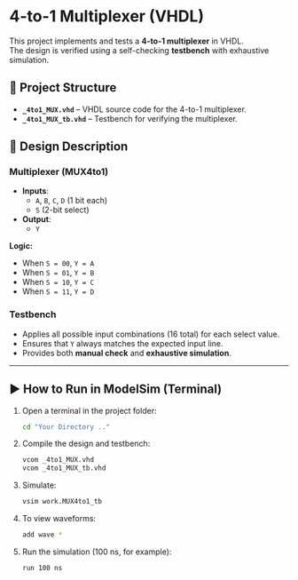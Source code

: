 # 4-to-1 Multiplexer (VHDL)

This project implements and tests a **4-to-1 multiplexer** in VHDL.  
The design is verified using a self-checking **testbench** with exhaustive simulation.


## 📘 Project Structure

- **`_4to1_MUX.vhd`** – VHDL source code for the 4-to-1 multiplexer.  
- **`_4to1_MUX_tb.vhd`** – Testbench for verifying the multiplexer.  


## 🔧 Design Description

### Multiplexer (MUX4to1)
- **Inputs**:  
  - `A`, `B`, `C`, `D` (1 bit each)  
  - `S` (2-bit select)  
- **Output**:  
  - `Y`  

**Logic:**  
- When `S = 00`, `Y = A`  
- When `S = 01`, `Y = B`  
- When `S = 10`, `Y = C`  
- When `S = 11`, `Y = D`  

### Testbench
- Applies all possible input combinations (16 total) for each select value.  
- Ensures that `Y` always matches the expected input line.  
- Provides both **manual check** and **exhaustive simulation**.

---

## ▶️ How to Run in ModelSim (Terminal)

1. Open a terminal in the project folder:
    ```bash
    cd "Your Directory .."

2. Compile the design and testbench:
    ```bash
    vcom _4to1_MUX.vhd
    vcom _4to1_MUX_tb.vhd

3. Simulate:
    ```bash
    vsim work.MUX4to1_tb
   
4. To view waveforms:
    ```bash
    add wave *
   
5. Run the simulation (100 ns, for example):
    ```bash
    run 100 ns
   
